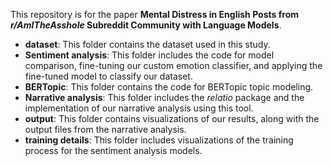 This repository is for the paper **Mental Distress in English Posts from *r/AmITheAsshole* Subreddit Community with Language Models**.

- **dataset**: This folder contains the dataset used in this study.
- **Sentiment analysis**: This folder includes the code for model comparison, fine-tuning our custom emotion classifier, and applying the fine-tuned model to classify our dataset.
- **BERTopic**: This folder contains the code for BERTopic topic modeling.
- **Narrative analysis**: This folder includes the *relatio* package and the implementation of our narrative analysis using this tool.
- **output**: This folder contains visualizations of our results, along with the output files from the narrative analysis.
- **training details**: This folder includes visualizations of the training process for the sentiment analysis models.
